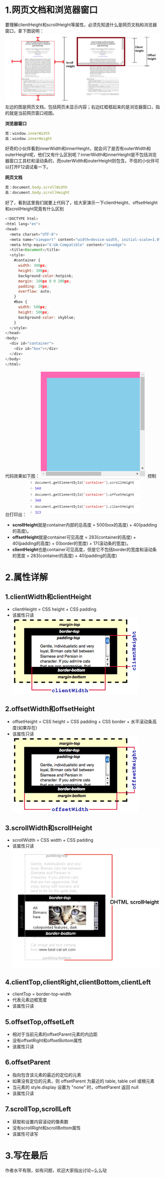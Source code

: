 # 1.网页文档和浏览器窗口
要理解clientHeight和scrollHeight等属性，必须先知道什么是网页文档和浏览器窗口，拿下图说明：
![ ](../images/1.png)
左边的图是网页文档，包括网页未显示内容；右边红框框起来的是浏览器窗口，指的就是当前网页窗口视图。

**浏览器窗口**

``` javascript
宽：window.innerWidth
高：window.innerHeight
```
好奇的小伙伴看到innerWidth和innerHeight，就会问了是否有outerWidth和outerHeight呢，他们又有什么区别呢？innerWidth和innerHeight是不包括浏览器窗口工具栏和滚动条的，而outerWidth和outerHeight则包含。不信的小伙伴可以打开F12调试看一下。

**网页文档**

```javascript
宽：document.body.scrollWidth
高：document.body.scrollHeight
```
好了，看到这里我们就要上代码了，给大家演示一下clientHeight、offsetHeight和scrollHeight究竟有什么区别

```javascript
<!DOCTYPE html>
<html lang="en">
<head>
  <meta charset="UTF-8">
  <meta name="viewport" content="width=device-width, initial-scale=1.0">
  <meta http-equiv="X-UA-Compatible" content="ie=edge">
  <title>Document</title>
  <style>
    #container {
      width: 300px;
      height: 300px;
      background-color:hotpink;
      margin: 100px 0 0 200px;
      padding: 20px;
      overflow: auto;
    }
    #box {
      width: 500px;
      height: 500px;
      background-color: skyblue;
    }
  </style>
</head>
<body>
  <div id="container">
    <div id="box"></div>
  </div>
</body>
</html>
```
代码效果如下图：
![ ](../images/2.png)
控制台打印出：
![console.PNG](../images/10.png)

- **scrollHeight**就是container内部的总高度 = 500(box的高度) + 40(padding的高度)。
- **offsetHeight**就是container可见高度 = 283(container的高度) + 40(padding的高度) + 0(border的宽度) + 17(滚动条的宽度)。
- **clientHeight**也是container可见高度，但是它不包括border的宽度和滚动条的宽度 = 283(container的高度) + 40(padding的高度)


# 2.属性详解
## 1.clientWidth和clientHeight
- clientHeight = CSS height + CSS padding
- 该属性只读
![ ](../images/3.png)



## 2.offsetWidth和offsetHeight
- offsetHeight = CSS height + CSS padding + CSS border + 水平滚动条高度(如果存在)
- 该属性只读
![ ](../images/4.png)


## 3.scrollWidth和scrollHeight
- scrollWidth = CSS width + CSS padding
- 该属性只读
![ ](../images/5.png)

## 4.clientTop,clientRight,clientBottom,clientLeft
- clientTop = border-top-width
- 代表元素边框宽度
- 该属性只读

## 5.offsetTop,offsetLeft
- 相对于当前元素的offsetParent元素的内边距
- 没有offsetRight和offsetBottom属性
- 该属性只读

## 6.offsetParent
- 指向包含该元素的最近的定位的元素
- 如果没有定位的元素，则 offsetParent 为最近的 table, table cell 或根元素
- 当元素的 style.display 设置为 "none" 时，offsetParent 返回 null
- 该属性只读

## 7.scrollTop,scrollLeft
- 获取和设置内容滚动的像素数
- 没有scrollRight和scrollBottom属性
- 该属性可读写

# 3.写在最后
作者水平有限，如有问题，欢迎大家指出讨论~么么哒
